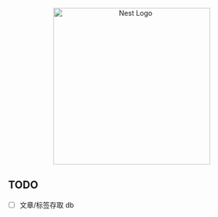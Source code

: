 <!--
 * @file: 
 * @module: 
 * @author:  Allen OYang https://github.com/allenYetu211
 -->


<p align="center">
  <a href="http://nestjs.com/" target="blank"><img src="https://nestjs.com/img/logo_text.svg" width="320" alt="Nest Logo" /></a>
</p>


## TODO
- [ ] 文章/标签存取 db
